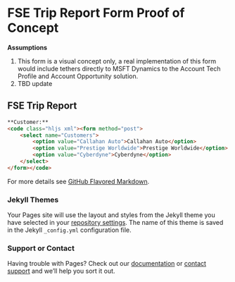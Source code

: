# FSE Trip Report Form Proof of Concept

**Assumptions**

1. This form is a visual concept only, a real implementation of this form would include tethers directly to MSFT Dynamics to the Account Tech Profile  and Account Opportunity solution.
2. TBD update

## FSE Trip Report

```markdown
**Customer:**
<code class="hljs xml"><form method="post">
	<select name="Customers">
		<option value="Callahan Auto">Callahan Auto</option>
		<option value="Prestige Worldwide">Prestige Worldwide</option>
		<option value="Cyberdyne">Cyberdyne</option>
	</select>
</form></code>
```

For more details see [GitHub Flavored Markdown](https://guides.github.com/features/mastering-markdown/).

### Jekyll Themes

Your Pages site will use the layout and styles from the Jekyll theme you have selected in your [repository settings](https://github.com/miudiciani/FSETripReport/settings). The name of this theme is saved in the Jekyll `_config.yml` configuration file.

### Support or Contact

Having trouble with Pages? Check out our [documentation](https://docs.github.com/categories/github-pages-basics/) or [contact support](https://github.com/contact) and we’ll help you sort it out.
